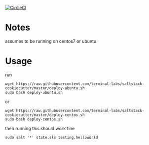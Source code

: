 [![CircleCI](https://circleci.com/gh/terminal-labs/saltstack-cookiecutter.svg?style=svg)](https://circleci.com/gh/terminal-labs/saltstack-cookiecutter)

# Notes

assumes to be running on centos7 or ubuntu

# Usage

run 

```
wget https://raw.githubusercontent.com/terminal-labs/saltstack-cookiecutter/master/deploy-ubuntu.sh
sudo bash deploy-ubuntu.sh
```

or

```
wget https://raw.githubusercontent.com/terminal-labs/saltstack-cookiecutter/master/deploy-centos.sh
sudo bash deploy-centos.sh
```

then running this should work fine

```
sudo salt '*' state.sls testing.helloworld
```
